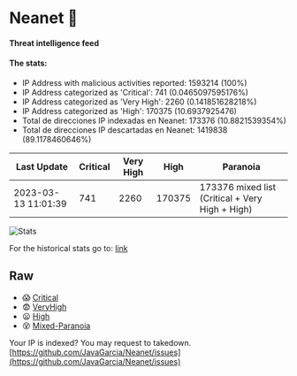 # Neanet :hocho:
#### Threat intelligence feed
#### The stats:

- IP Address with malicious activities reported: 1593214 (100%)
- IP Address categorized as 'Critical':  741 (0.0465097595176%)
- IP Address categorized as 'Very High':  2260 (0.141851628218%)
- IP Address categorized as 'High':  170375 (10.6937925476)
- Total de direcciones IP indexadas en Neanet:  173376 (10.8821539354%)
- Total de direcciones IP descartadas en Neanet:  1419838 (89.1178460646%)

| Last Update | Critical | Very High | High | Paranoia |
| --- | --- | --- | --- | --- |
| 2023-03-13 11:01:39 | 741 | 2260 | 170375 | 173376 mixed list (Critical + Very High + High)|

![Stats](https://docs.google.com/spreadsheets/d/e/2PACX-1vSnaNMIXVabIpDJjufMlzH7poXnshF3mgd8Is1g9ytUEzVsP5my4Trn8f-xkoLLQ38xpL3HtmUexLo6/pubchart?oid=501124687&format=image)

For the historical stats go to: [link](/stats.csv)
## Raw
- :scream: [Critical](https://raw.githubusercontent.com/JavaGarcia/Neanet/master/blacklists/neanet_critical.txt)
- :fearful: [VeryHigh](https://raw.githubusercontent.com/JavaGarcia/Neanet/master/blacklists/neanet_veryHigh.txtt)
- :frowning: [High](https://raw.githubusercontent.com/JavaGarcia/Neanet/master/blacklists/neanet_high.txt)
- :dizzy_face: [Mixed-Paranoia](https://raw.githubusercontent.com/JavaGarcia/Neanet/master/blacklists/neanet_all.txt)


Your IP is indexed? You may request to takedown. [https://github.com/JavaGarcia/Neanet/issues](https://github.com/JavaGarcia/Neanet/issues)






































































































































































































































































































































































































































































































































































































































































































































































































































































































































































































































































































































































































































































































































































































































































































































































































































































































































































































































































































































































































































































































































































































































































































































































































































































































































































































































































































































































































































































































































































































































































































































































































































































































































































































































































































































































































































































































































































































































































































































































































































































































































































































































































































































































































































































































































































































































































































































































































































































































































































































































































































































































































































































































































































































































































































































































































































































































































































































































































































































































































































































































































































































































































































































































































































































































































































































































































































































































































































































































































































































































































































































































































































































































































































































































































































































































































































































































































































































































































































































































































































































































































































































































































































































































































































































































































































































































































































































































































































































































































































































































































































































































































































































































































































































































































































































































































































































































































































































































































































































































































































